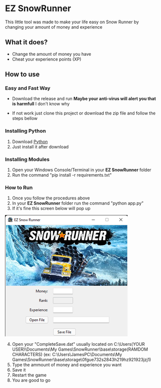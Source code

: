 # EZ SnowRunner

This little tool was made to make your life easy on Snow Runner by changing your amount of money and experience


## What it does?

- Change the amount of money you have
- Cheat your experience points (XP)

## How to use

### Easy and Fast Way
- Download the release and run
 **Maybe your anti-virus will alert you that is harmfull** I don't know why 
 
- If not work just clone this project or download the zip file and follow the steps bellow

### Installing Python
1. Download [Python](https://www.python.org/downloads/)
2. Just install it after download

### Installing Modules
1. Open your Windows Console/Terminal in your **EZ SnowRunner** folder
2. Run the command "pip install -r requirements.txt"

### How to Run
1. Once you follow the procedures above
2. In your **EZ SnowRunner** folder run the command "python app.py"
3. If it's fine this screen below will pop up


![EZ SnowRunner](images/im1.png)

4. Open your "CompleteSave.dat" usually located on C:\Users\(YOUR USER)\Documents\My Games\SnowRunner\base\storage\(RAMDOM CHARACTERS) 
  (ex: C:\Users\JamesPC\Documents\My Games\SnowRunner\base\storage\0fgue732s2843h219hz921923jzj1)
5. Type the ammount of money and experience you want
6. Save it
7. Restart the game
8. You are good to go
